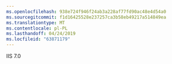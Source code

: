 ```yaml
---
ms.openlocfilehash: 938e724f946f24ab3a228af77fd90ac48e4d54a0
ms.sourcegitcommit: f1d16425528e237257ca3b58eb49217a514849ea
ms.translationtype: MT
ms.contentlocale: pl-PL
ms.lasthandoff: 04/24/2019
ms.locfileid: "63871179"
---
```

IIS 7.0